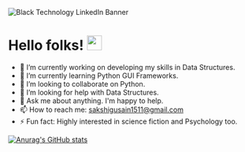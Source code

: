 ![Black Technology LinkedIn Banner](https://user-images.githubusercontent.com/66025256/131545250-11998e85-fad2-46bb-a966-95f67cd59cd8.png)

# Hello folks! <img src="https://raw.githubusercontent.com/MartinHeinz/MartinHeinz/master/wave.gif" width="30px">
 


- 🔭 I’m currently working on developing my skills in Data Structures.
- 🌱 I’m currently learning Python GUI Frameworks.
- 👯 I’m looking to collaborate on Python.
- 🤔 I’m looking for help with Data Structures.
- 💬 Ask me about anything. I'm happy to help.
- 📫 How to reach me: sakshigusain1511@gmail.com 
- ⚡ Fun fact: Highly interested in science fiction and Psychology too.

[![Anurag's GitHub stats](https://github-readme-stats.vercel.app/api?username=sak-15&show_icons=true&theme=radical)](https://github.com/anuraghazra/github-readme-stats)
